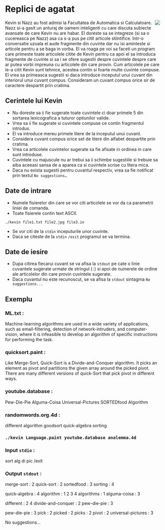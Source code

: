 # Replici de agatat
<img align="right" src="https://t00.deviantart.net/9IdCsNFyehXAeUgfS9PsBatjy6k=/fit-in/700x350/filters:fixed_height(100,100):origin()/pre00/5bc8/th/pre/f/2017/107/c/6/kevin_is_bored_by_sbolton123-daydh6a.png">
Kevin si Nazz au fost admisi la Facultatea de Automatica si Calculatoare. Nazz si-a gasit un anturaj de oameni inteligenti cu
care discuta subiecte avansate de care Kevin nu are habar. El doreste sa se integreze (si sa o cucereasca pe Nazz) asa ca s-a
pus pe citit articole stiintifice. Intr-o conversatie uzuala el aude fragmente din cuvinte dar nu isi aminteste si articole pentru a se baga in vorba. El va roaga pe voi sa faceti un program care primeste toate articolele citite de Kevin pentru ca
apoi el sa introduca fragmente de cuvinte si sa i se ofere sugestii despre cuvintele despre care ar putea vorbi impreuna cu
articolele din care provin.
Cum articolele pe care le-a citit Kevin sunt tehnice, acestea contin si foarte multe cuvinte compuse. El vrea sa primeasca
sugestii si daca introduce inceputul unui cuvant din interiorul unui cuvant compus. Consideram un cuvant compus orice sir de caractere
despartit prin cratima.

## Cerintele lui Kevin
  * Nu doreste sa ii fie sugerate toate cuvintele ci doar primele 5 din sortarea lexicografica a tuturor optiunilor valide.
  * Vrea sa ii fie sugerate si cuvintele compuse ce contin fragmentul introdus.
  * El va introduce mereu primele litere de la inceputul unui cuvant.
  * Considera cuvant compus orice set de litere din alfabet despartite prin cratima.
  * Vrea ca articolele cuvintelor sugerate sa fie afisate in ordinea in care sunt introduse.
  * Cuvintele cu majuscule nu ar trebui sa ii schimbe sugestiile si trebuie sa aiba aceeasi sansa de a aparea ca si cuvintele scrise cu litera mica.
  * Daca nu exista sugestii pentru cuvantul respectiv, vrea sa fie notificat prin textul `No suggestions…`

## Date de intrare
  * Numele fisierelor din care se vor citi articolele se vor da ca parametrii liniei de comanda.
  * Toate fisierele contin text ASCII.
  ```
  ./kevin file1.txt file2.jpg file3.in
  ```
  * Se vor citi de la `stdin` inceputurile unor cuvinte.
  * Daca se citeste de la `stdin` `/exit` programul se va termina.
  
## Date de iesire
  * Dupa citirea fiecarui cuvant se va afisa la `stdout` pe cate o linie cuvantele sugerate urmate de stringul (` : `) si apoi de numerele de ordine ale articolelor din care provin cuvintele sugerate.
  * Daca cuvantul nu este recunoscut, se va afisa la `stdout` sintagma `No suggestions...`
  
## Exemplu
### __ML.txt__ :
Machine-learning algorithms are used in a wide variety of applications, such as email-filtering, detection of network-intruders, and computer-vision, where it is infeasible to develop an algorithm of specific instructions for performing the task.

### __quicksort.paint__ : 
Like Merge-Sort, Quick-Sort is a Divide-and-Conquer algorithm. It picks an element as pivot and partitions the given array around the picked pivot. There are many different versions of quick-Sort that pick pivot in different ways.

### __youtube.database__ :
Pew-Die-Pie
Alguma-Coisa
Universal-Pictures
SORTEDfood
Algorithm

### __randomwords.org.4d__ :
different
algorithm
goodsort
quick-algebra
sorting

### `./kevin Language.paint youtube.database analemma.4d`
### __Input `stdio`__ :
sort
alg
di
pic
/exit  

### __Output `stdout`__ :
merge-sort : 2
quick-sort : 2
sortedfood : 3
sorting : 4

quick-algebra : 4
algorithm : 1 2 3 4
algorithms : 1
alguma-coisa : 3

different : 2 4
divide-and-conquer : 2
pew-die-pie : 3

pew-die-pie : 3
pick : 2
picked : 2
picks : 2
pivot : 2
universal-pictures : 3

No suggestions...





